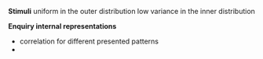 
**Stimuli**
uniform in the outer distribution
low variance in the inner distribution


**Enquiry internal representations**
- correlation for different presented patterns
-





